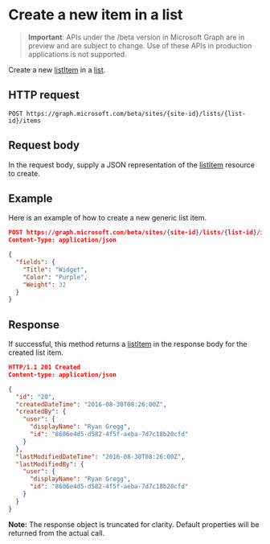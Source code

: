 # Create a new item in a list

> **Important**: APIs under the /beta version in Microsoft Graph are in preview and are subject to change. Use of these APIs in production applications is not supported.

Create a new [listItem][] in a [list][].

## HTTP request

<!-- { "blockType": "ignored" } -->

```http
POST https://graph.microsoft.com/beta/sites/{site-id}/lists/{list-id}/items
```

## Request body

In the request body, supply a JSON representation of the [listItem][] resource to create.

## Example

Here is an example of how to create a new generic list item.

<!-- { "blockType": "request", "name": "create-listitem", "scopes": "sites.readwrite.all" } -->

```json
POST https://graph.microsoft.com/beta/sites/{site-id}/lists/{list-id}/items
Content-Type: application/json

{
  "fields": {
    "Title": "Widget",
    "Color": "Purple",
    "Weight": 32
  }
}
```

## Response

If successful, this method returns a [listItem][] in the response body for the created list item.

<!-- { "blockType": "response", "@odata.type": "microsoft.graph.listItem", "truncated": true } -->

```json
HTTP/1.1 201 Created
Content-type: application/json

{
  "id": "20",
  "createdDateTime": "2016-08-30T08:26:00Z",
  "createdBy": {
    "user": {
      "displayName": "Ryan Gregg",
      "id": "8606e4d5-d582-4f5f-aeba-7d7c18b20cfd"
    }
  },
  "lastModifiedDateTime": "2016-08-30T08:26:00Z",
  "lastModifiedBy": {
    "user": {
      "displayName": "Ryan Gregg",
      "id": "8606e4d5-d582-4f5f-aeba-7d7c18b20cfd"
    }
  }
}
```

**Note:** The response object is truncated for clarity. Default properties will be returned from the actual call.

[list]: ../resources/list.md
[listItem]: ../resources/listItem.md

<!-- {
  "type": "#page.annotation",
  "description": "Add a new item to a SharePoint list.",
  "keywords": "",
  "section": "documentation",
  "tocPath": "ListItem/Create"
} -->
